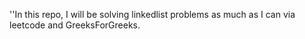 ''In this repo, I will be solving linkedlist problems as much as I can via leetcode and GreeksForGreeks. 
